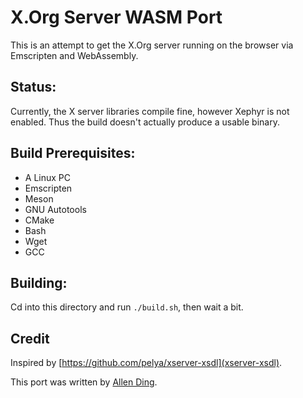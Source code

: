 # X.Org Server WASM Port

This is an attempt to get the X.Org server running on the browser via Emscripten and WebAssembly. 

## Status:
Currently, the X server libraries compile fine, however Xephyr is not enabled. Thus the build doesn't actually produce a usable binary.

## Build Prerequisites:
- A Linux PC
- Emscripten
- Meson
- GNU Autotools
- CMake
- Bash
- Wget
- GCC

## Building:
Cd into this directory and run `./build.sh`, then wait a bit.

## Credit
Inspired by [https://github.com/pelya/xserver-xsdl](xserver-xsdl).

This port was written by [Allen Ding](https://github.com/ading2210/).